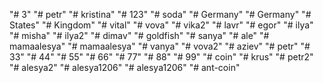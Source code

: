"# 3" 
"# petr" 
"# kristina" 
"# 123" 
"# soda" 
"# Germany" 
"# Germany" 
"# States" 
"# Kingdom" 
"# vital" 
"# vova" 
"# vika2" 
"# lavr" 
"# egor" 
"# ilya" 
"# misha" 
"# ilya2" 
"# dimav" 
"# goldfish" 
"# sanya" 
"# ale" 
"# mamaalesya" 
"# mamaalesya" 
"# vanya" 
"# vova2" 
"# aziev" 
"# petr" 
"# 33" 
"# 44" 
"# 55" 
"# 66" 
"# 77" 
"# 88" 
"# 99" 
"# coin" 
"# krus" 
"# petr2" 
"# alesya2" 
"# alesya1206" 
"# alesya1206" 
"# ant-coin" 
